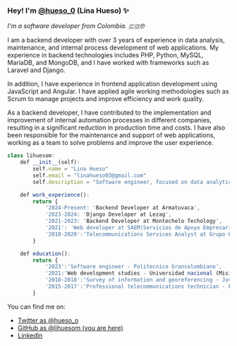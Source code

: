 ### Hey! I'm [@hueso_0](https://twitter.com/hueso_0) (Lina Hueso) ✨
<p>
  <em>I'm a software developer from Colombia. 🇨🇴</a>🤓 </em>
 </p>
<p>I am a backend developer with over 3 years of experience in data analysis, maintenance, and internal process development of web applications. My experience in backend technologies includes PHP, Python, MySQL, MariaDB, and MongoDB, and I have worked with frameworks such as Laravel and Django.

In addition, I have experience in frontend application development using JavaScript and Angular. I have applied agile working methodologies such as Scrum to manage projects and improve efficiency and work quality.

As a backend developer, I have contributed to the implementation and improvement of internal automation processes in different companies, resulting in a significant reduction in production time and costs. I have also been responsible for the maintenance and support of web applications, working as a team to solve problems and improve the user experience. </p>

```javascript
class lihuesom:
    def __init__(self):
        self.name = "Lina Hueso"
        self.email = "linahueso03@gmail.com"
        self.description = "Software engineer, focused on data analytics"

    def work_experience():
        return {
            '2024-Present: 'Backend Developer at Armatuvaca',
            '2023-2024: 'Django Developer at Lezag',
            '2021-2023: 'Backend Developer at Montechelo Techology',
            '2021': 'Web developer at SAEM(Servicios de Apoyo Empresarial Masivo)',
            '2018-2020':'Telecommunications Services Analyst at Grupo Oesia'
        }

    def education():
        return {
            '2023':'Software engineer - Politecnico Grancolombiano',
            '2021:'Web development studies - Universidad nacional (Mision TIC)',
            '2018-2018':'Survey of information and georeferencing - JuvenTic Colnodo',
            '2015-2017':'Professional telecommunications technician - Fundación San Mateo'
        }
```

You can find me on:

* [Twitter as @hueso_o](https://twitter.com/hueso_0)
* [GitHub as @lihuesom (you are here)](https://github.com/lihuesom)
* [LinkedIn](https://linkedin.com/in/lihuesom)
